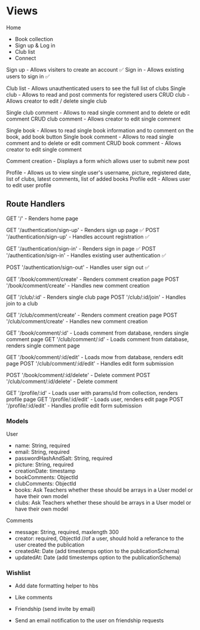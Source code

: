 # Views

Home

- Book collection
- Sign up & Log in
- Club list
- Connect

Sign up - Allows visiters to create an account ✅
Sign in - Allows existing users to sign in ✅

Club list - Allows unauthenticated users to see the full list of clubs
Single club - Allows to read and post comments for registered users
CRUD club - Allows creator to edit / delete single club

Single club comment - Allows to read single comment and to delete or edit comment
CRUD club comment - Allows creator to edit single comment

Single book - Allows to read single book information and to comment on the book, add book button
Single book comment - Allows to read single comment and to delete or edit comment
CRUD book comment - Allows creator to edit single comment

Comment creation - Displays a form which allows user to submit new post

Profile - Allows us to view single user's username, picture, registered date, list of clubs, latest comments, list of added books
Profile edit - Allows user to edit user profile

## Route Handlers

GET '/' - Renders home page

GET '/authentication/sign-up' - Renders sign up page ✅
POST '/authentication/sign-up' - Handles account registration ✅

GET '/authentication/sign-in' - Renders sign in page ✅
POST '/authentication/sign-in' - Handles existing user authentication ✅

POST '/authentication/sign-out' - Handles user sign out ✅

GET '/book/comment/create' - Renders comment creation page
POST '/book/comment/create' - Handles new comment creation

GET '/club/:id' - Renders single club page
POST '/club/:id/join' - Handles join to a club

GET '/club/comment/create' - Renders comment creation page
POST '/club/comment/create' - Handles new comment creation

GET '/book/comment/:id' - Loads comment from database, renders single comment page
GET '/club/comment/:id' - Loads comment from database, renders single comment page

GET '/book/comment/:id/edit' - Loads mow from database, renders edit page
POST '/club/comment/:id/edit' - Handles edit form submission

POST '/book/comment/:id/delete' - Delete comment
POST '/club/comment/:id/delete' - Delete comment

GET '/profile/:id' - Loads user with params/id from collection, renders profile page
GET '/profile/:id/edit' - Loads user, renders edit page
POST '/profile/:id/edit' - Handles profile edit form submission

### Models

User

- name: String, required
- email: String, required
- passwordHashAndSalt: String, required
- picture: String, required
- creationDate: timestamp
- bookComments: ObjectId
- clubComments: ObjectId
- books: Ask Teachers whether these should be arrays in a User model or have their own model
- clubs: Ask Teachers whether these should be arrays in a User model or have their own model

Comments

- message: String, required, maxlength 300
- creator: required, ObjectId //of a user, should hold a referance to the user created the publication
- createdAt: Date (add timestemps option to the publicationSchema)
- updatedAt: Date (add timestemps option to the publicationSchema)

### Wishlist

- Add date formatting helper to hbs

- Like comments

- Friendship (send invite by email)

- Send an email notification to the user on friendship requests
